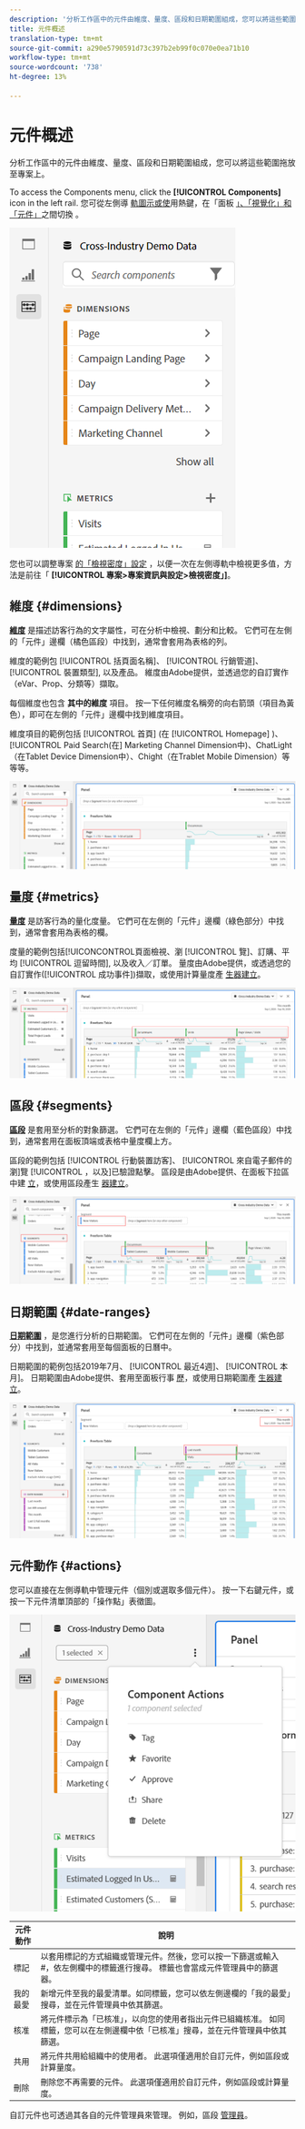 ```yaml
---
description: '分析工作區中的元件由維度、量度、區段和日期範圍組成，您可以將這些範圍拖放至專案上。 '
title: 元件概述
translation-type: tm+mt
source-git-commit: a290e5790591d73c397b2eb99f0c070e0ea71b10
workflow-type: tm+mt
source-wordcount: '738'
ht-degree: 13%

---
```



# 元件概述

分析工作區中的元件由維度、量度、區段和日期範圍組成，您可以將這些範圍拖放至專案上。

To access the Components menu, click the **[!UICONTROL Components]** icon in the left rail. 您可從左側導 [軌圖示或使](https://docs.adobe.com/content/help/en/analytics/analyze/analysis-workspace/panels/panels.html)用熱鍵，在「面板 [」、「視覺化」和「元件」](https://docs.adobe.com/content/help/zh-Hant/analytics/analyze/analysis-workspace/visualizations/freeform-analysis-visualizations.html)之間切換 [](/help/analyze/analysis-workspace/build-workspace-project/fa-shortcut-keys.md)。

![](assets/component-overview.png)

您也可以調整專案 [的「檢視密度」設定](https://docs.adobe.com/content/help/zh-Hant/analytics/analyze/analysis-workspace/build-workspace-project/view-density.html) ，以便一次在左側導軌中檢視更多值，方法是前往「 **[!UICONTROL 專案>專案資訊與設定>檢視密度」]**。

## 維度 {#dimensions}

[**維度**](https://docs.adobe.com/content/help/en/analytics/components/dimensions/overview.html) 是描述訪客行為的文字屬性，可在分析中檢視、劃分和比較。 它們可在左側的「元件」邊欄（橘色區段）中找到，通常會套用為表格的列。

維度的範例包 [!UICONTROL 括頁面名稱]、 [!UICONTROL 行銷管道]、 [!UICONTROL 裝置類型], 以及產品。 維度由Adobe提供，並透過您的自訂實作（eVar、Prop、分類等）擷取。

每個維度也包含 **其中的維度** 項目。 按一下任何維度名稱旁的向右箭頭（項目為黃色），即可在左側的「元件」邊欄中找到維度項目。

維度項目的範例包括 [!UICONTROL 首頁] (在 [!UICONTROL Homepage] )、 [!UICONTROL Paid Search(在] Marketing Channel Dimension中)、ChatLight（在Tablet Device Dimension中）、Chight（在Trablet Mobile Dimension）等等等。

![](assets/dimensions.png)

## 量度 {#metrics}

[**量度**](https://docs.adobe.com/content/help/en/analytics/components/metrics/overview.html) 是訪客行為的量化度量。 它們可在左側的「元件」邊欄（綠色部分）中找到，通常會套用為表格的欄。

度量的範例包括[!UICONCONTROL頁面檢視、瀏 [!UICONTROL 覽]、訂購、平均 [!UICONTROL 逗留時間], 以及收入／訂單。 量度由Adobe提供，或透過您的自訂實作([!UICONTROL 成功事件])擷取，或使用計算量度產 [生器建立](https://docs.adobe.com/content/help/zh-Hant/analytics/components/calculated-metrics/calcmetric-workflow/cm-build-metrics.html)。

![](assets/metrics.png)

## 區段 {#segments}

[**區段**](https://docs.adobe.com/content/help/zh-Hant/analytics/analyze/analysis-workspace/components/t-freeform-project-segment.html) 是套用至分析的對象篩選。 它們可在左側的「元件」邊欄（藍色區段）中找到，通常套用在面板頂端或表格中量度欄上方。

區段的範例包括 [!UICONTROL 行動裝置訪客]、 [!UICONTROL 來自電子郵件的瀏]覽 [!UICONTROL ，以及]已驗證點擊。 區段是由Adobe提供、在面板下拉區中建 [立](https://docs.adobe.com/content/help/en/analytics/analyze/analysis-workspace/panels/panels.html)，或使用區段產生 [器建立](https://docs.adobe.com/content/help/zh-Hant/analytics/components/segmentation/segmentation-workflow/seg-build.html)。

![](assets/segments.png)

## 日期範圍 {#date-ranges}

[**日期範圍**](https://docs.adobe.com/content/help/zh-Hant/analytics/analyze/analysis-workspace/components/calendar-date-ranges/calendar.html) ，是您進行分析的日期範圍。 它們可在左側的「元件」邊欄（紫色部分）中找到，並通常套用至每個面板的日曆中。

日期範圍的範例包括2019年7月、 [!UICONTROL 最近4週]、 [!UICONTROL 本月]。 日期範圍由Adobe提供、套用至面板行事 [歷](https://docs.adobe.com/content/help/en/analytics/analyze/analysis-workspace/panels/panels.html)，或使用日期範圍產 [生器建立](https://docs.adobe.com/content/help/en/analytics/analyze/analysis-workspace/components/calendar-date-ranges/custom-date-ranges.html)。

![](assets/date-ranges.png)

## 元件動作 {#actions}

您可以直接在左側導軌中管理元件（個別或選取多個元件）。 按一下右鍵元件，或按一下元件清單頂部的「操作點」表徵圖。

![](assets/component-actions.png)

| 元件動作 | 說明 |
|--- |--- |
| 標記 | 以套用標記的方式組織或管理元件。然後，您可以按一下篩選或輸入#，依左側欄中的標籤進行搜尋。 標籤也會當成元件管理員中的篩選器。 |
| 我的最愛 | 新增元件至我的最愛清單。如同標籤，您可以依左側邊欄的「我的最愛」搜尋，並在元件管理員中依其篩選。 |
| 核准 | 將元件標示為「已核准」，以向您的使用者指出元件已組織核准。 如同標籤，您可以在左側邊欄中依「已核准」搜尋，並在元件管理員中依其篩選。 |
| 共用 | 將元件共用給組織中的使用者。 此選項僅適用於自訂元件，例如區段或計算量度。 |
| 刪除 | 刪除您不再需要的元件。 此選項僅適用於自訂元件，例如區段或計算量度。 |

自訂元件也可透過其各自的元件管理員來管理。 例如，區段 [管理員](/help/components/segmentation/segmentation-workflow/seg-manage.md)。

